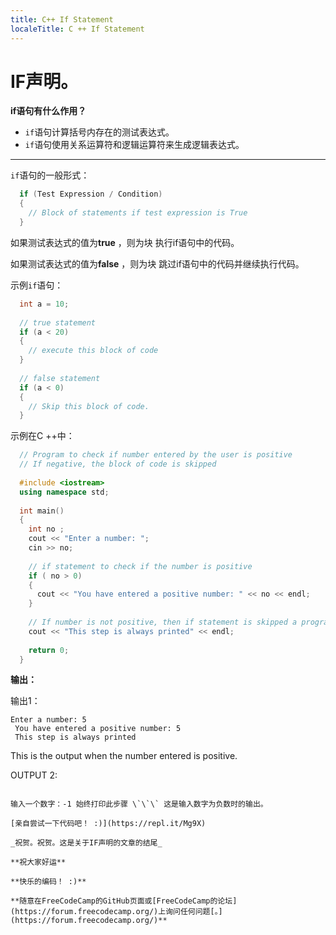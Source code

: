 ```yaml
---
title: C++ If Statement
localeTitle: C ++ If Statement
---
```

# IF声明。

**if语句有什么作用？**

*   `if`语句计算括号内存在的测试表达式。
*   `if`语句使用关系运算符和逻辑运算符来生成逻辑表达式。

* * *

`if`语句的一般形式：

```cpp
  if (Test Expression / Condition) 
  { 
    // Block of statements if test expression is True 
  } 
```

如果测试表达式的值为**true** ，则为块 执行if语句中的代码。

如果测试表达式的值为**false** ，则为块 跳过if语句中的代码并继续执行代码。

示例`if`语句：

```cpp
  int a = 10; 
 
  // true statement 
  if (a < 20) 
  { 
    // execute this block of code 
  } 
 
  // false statement 
  if (a < 0) 
  { 
    // Skip this block of code. 
  } 
```

示例在C ++中：

```cpp
  // Program to check if number entered by the user is positive 
  // If negative, the block of code is skipped 
 
  #include <iostream> 
  using namespace std; 
 
  int main() 
  { 
    int no ; 
    cout << "Enter a number: "; 
    cin >> no; 
 
    // if statement to check if the number is positive 
    if ( no > 0) 
    { 
      cout << "You have entered a positive number: " << no << endl; 
    } 
 
    // If number is not positive, then if statement is skipped a program continues 
    cout << "This step is always printed" << endl; 
 
    return 0; 
  } 
```

**输出：**

输出1：
```
Enter a number: 5 
 You have entered a positive number: 5 
 This step is always printed 
 ``` 
 This is the output when the number entered is positive. 
 
 OUTPUT 2: 
```

输入一个数字：-1 始终打印此步骤 \`\`\` 这是输入数字为负数时的输出。

[亲自尝试一下代码吧！ :)](https://repl.it/Mg9X)

_祝贺。祝贺。这是关于IF声明的文章的结尾_

**祝大家好运**

**快乐的编码！ :)**

**随意在FreeCodeCamp的GitHub页面或[FreeCodeCamp的论坛](https://forum.freecodecamp.org/)上询问任何问题[。](https://forum.freecodecamp.org/)**
